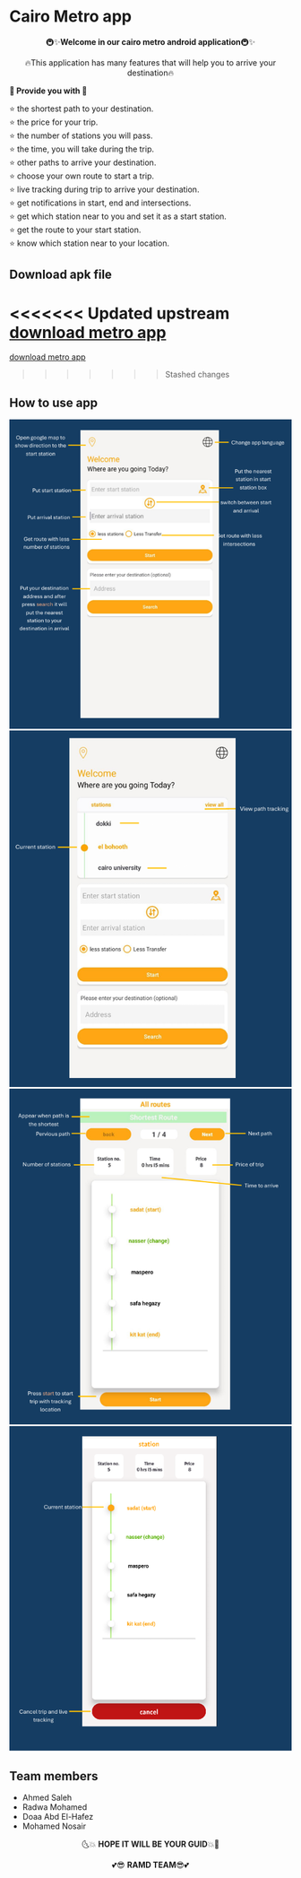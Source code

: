 # Cairo Metro app 

<div align="center">
    🚇✨<strong>Welcome in our cairo metro android application</strong>🚇✨
  
  🔥This application has many features that will help you to arrive your destination🔥
</div>


**💎 Provide you with 💎** 
     
  ⭐  the shortest path to your destination. \
  ⭐  the price for your trip.\
  ⭐  the number of stations you will pass.\
  ⭐  the time, you will take during the trip.\
  ⭐  other paths to arrive your destination.\
  ⭐  choose your own route to start a trip.\
  ⭐  live tracking during trip to arrive your destination.\
  ⭐  get notifications in start, end and intersections.\
  ⭐  get which station near to you and set it as a start station.\
  ⭐  get the route to your start station.\
  ⭐  know which station near to your location.
      
## Download apk file
<<<<<<< Updated upstream
 [download metro app](https://raw.github.com/Radwa-Mohamed-99/cairoMetro/blob/main/app-debug.apk)
=======
 [download metro app](https://github.com/Radwa-Mohamed-99/cairoMetro/raw/main/app-debug.apk)
>>>>>>> Stashed changes

## How to use app
![home page guide ](https://github.com/Radwa-Mohamed-99/cairoMetro/blob/main/home.png)
![home page guide ](https://github.com/Radwa-Mohamed-99/cairoMetro/blob/main/home_with_location.png)
![home page guide ](https://github.com/Radwa-Mohamed-99/cairoMetro/blob/main/routes.png)
![home page guide ](https://github.com/Radwa-Mohamed-99/cairoMetro/blob/main/tracking.png)



## Team members
   * Ahmed Saleh
   * Radwa Mohamed
   * Doaa Abd El-Hafez
   * Mohamed Nosair

<div align="center">
    
  🌜💥 **HOPE IT WILL BE YOUR GUID**💥🌛 
  
   💕😎 **RAMD TEAM**😎💕
</div>

      

            
            
   

  
 
